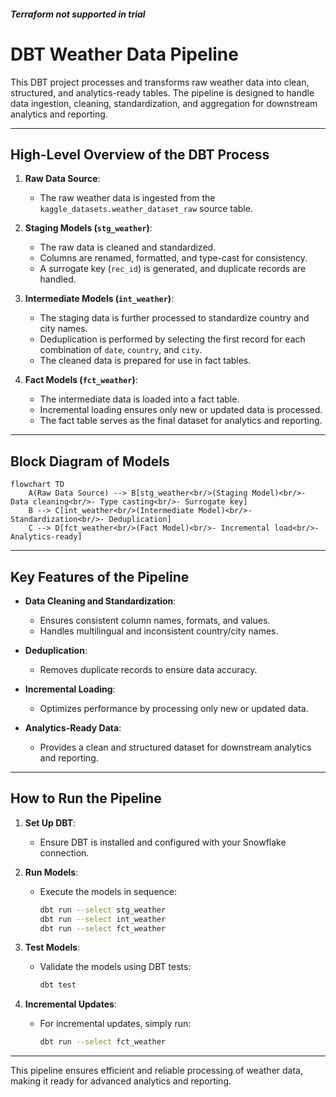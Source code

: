 ##### Terraform not supported in trial

# DBT Weather Data Pipeline

This DBT project processes and transforms raw weather data into clean, structured, and analytics-ready tables. The pipeline is designed to handle data ingestion, cleaning, standardization, and aggregation for downstream analytics and reporting.

---

## High-Level Overview of the DBT Process

1. **Raw Data Source**:
   - The raw weather data is ingested from the `kaggle_datasets.weather_dataset_raw` source table.

2. **Staging Models (`stg_weather`)**:
   - The raw data is cleaned and standardized.
   - Columns are renamed, formatted, and type-cast for consistency.
   - A surrogate key (`rec_id`) is generated, and duplicate records are handled.

3. **Intermediate Models (`int_weather`)**:
   - The staging data is further processed to standardize country and city names.
   - Deduplication is performed by selecting the first record for each combination of `date`, `country`, and `city`.
   - The cleaned data is prepared for use in fact tables.

4. **Fact Models (`fct_weather`)**:
   - The intermediate data is loaded into a fact table.
   - Incremental loading ensures only new or updated data is processed.
   - The fact table serves as the final dataset for analytics and reporting.

---

## Block Diagram of Models

```mermaid
flowchart TD
    A(Raw Data Source) --> B[stg_weather<br/>(Staging Model)<br/>- Data cleaning<br/>- Type casting<br/>- Surrogate key]
    B --> C[int_weather<br/>(Intermediate Model)<br/>- Standardization<br/>- Deduplication]
    C --> D[fct_weather<br/>(Fact Model)<br/>- Incremental load<br/>- Analytics-ready]
```



---

## Key Features of the Pipeline

- **Data Cleaning and Standardization**:
  - Ensures consistent column names, formats, and values.
  - Handles multilingual and inconsistent country/city names.

- **Deduplication**:
  - Removes duplicate records to ensure data accuracy.

- **Incremental Loading**:
  - Optimizes performance by processing only new or updated data.

- **Analytics-Ready Data**:
  - Provides a clean and structured dataset for downstream analytics and reporting.

---

## How to Run the Pipeline

1. **Set Up DBT**:
   - Ensure DBT is installed and configured with your Snowflake connection.

2. **Run Models**:
   - Execute the models in sequence:
     ```bash
     dbt run --select stg_weather
     dbt run --select int_weather
     dbt run --select fct_weather
     ```

3. **Test Models**:
   - Validate the models using DBT tests:
     ```bash
     dbt test
     ```

4. **Incremental Updates**:
   - For incremental updates, simply run:
     ```bash
     dbt run --select fct_weather
     ```

---

This pipeline ensures efficient and reliable processing of weather data, making it ready for advanced analytics and reporting.
